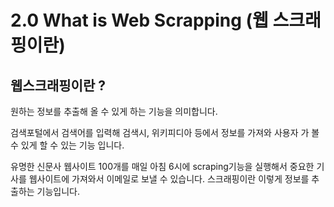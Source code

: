 # 2.0 What is Web Scrapping (웹 스크래핑이란)

## 웹스크래핑이란 ?

원하는 정보를 추출해 올 수 있게 하는 기능을 의미합니다.

검색포털에서 검색어를 입력해 검색시, 위키피디아 등에서 정보를 가져와
사용자 가 볼수 있게 할 수 있는 기능 입니다.

유명한 신문사 웹사이트 100개를 매일 아침 6시에 scraping기능을 실행해서
중요한 기사를 웹사이트에 가져와서 이메일로 보낼 수 있습니다.
스크래핑이란 이렇게 정보를 추출하는 기능입니다.